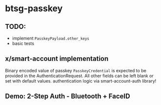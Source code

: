 # btsg-passkey

## TODO: 
- implement `PasskeyPayload.other_keys`
- basic tests

## x/smart-account implementation 
Binary encoded value of passkey `PasskeyCredential` is expected to be provided in the AuthenticationRequest. All other fields can be left blank or set with default values. 
authentication logic via smart-account-auth library!

## Demo: 2-Step Auth - Bluetooth + FaceID


